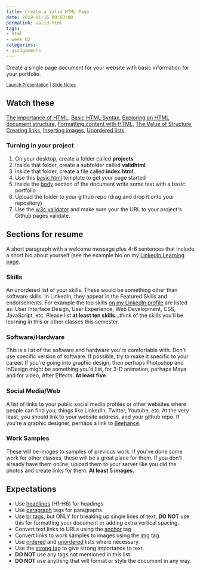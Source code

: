 ```yaml
---
title: Create a Valid HTML Page
date: 2018-01-16 00:00:00
permalink: valid-html
tags:
- html
- week 02
categories:
- assignments
---
```

Create a single page document for your website with basic information for your portfolio.

<small><i class="fab fa-slideshare"></i> [Launch Presentation](/fid/slides/slides.html?d=02_learning_html&) | <i class="fas fa-file-alt"></i> [Slide Notes](/fid/slides/02_learning_html.html)</small>

<!-- more -->

## Watch these
[The importance of HTML](https://www.lynda.com/Web-Development-tutorials/importance-HTML/170427/196129-4.html), [Basic HTML Syntax](https://www.lynda.com/Web-Development-tutorials/Basic-HTML-syntax/170427/196130-4.html), [Exploring an HTML document structure](https://www.lynda.com/Web-Development-tutorials/Exploring-HTML-document/170427/196135-4.html), [Formatting content with HTML](https://www.lynda.com/Web-Development-tutorials/Formatting-content-HTML/170427/196141-4.html), [The Value of Structure](https://www.lynda.com/Web-Development-tutorials/value-structure/170427/196152-4.html), [Creating links](https://www.lynda.com/Web-Development-tutorials/Exploring-anchor-element/170427/196164-4.html), [Inserting images](https://www.lynda.com/Web-Development-tutorials/Displaying-images/170427/196148-4.html), [Unordered lists](https://www.lynda.com/Web-Development-tutorials/Unordered-lists/170427/196172-4.html)

### Turning in your project

1. On your desktop, create a folder called **projects**
1. Inside that folder, create a subfolder called **validhtml**
1. Inside that folder, create a file called **index.html**
1. Use this [basic html](http://jsbin.com/sakiwigafo/edit?html,output) template to get your page started
1. Inside the [body](https://developer.mozilla.org/en-US/docs/Web/HTML/Element/body) section of the document write some text with a basic portfolio
1. Upload the folder to your github repo (drag and drop it onto your repository)
1. Use the [w3c validator](https://validator.w3.org/) and make sure your the URL to your project's Github pages validate.

## Sections for resume

A short paragraph with a welcome message plus 4-6 sentences that include a short bio about yourself (see the example bio on my [LinkedIn Learning page](https://www.linkedin.com/learning/instructors/ray-villalobos?u=2125562).

### Skills

An unordered list of your skills. These would be something other than software skills. In LinkedIn, they appear in the Featured Skills and endorsements. For example the top skills [on my LinkedIn profile](https://www.linkedin.com/in/planetoftheweb/) are listed as: User Interface Design, User Experience, Web Development, CSS, JavaScript, etc. Please list **at least ten skills**...think of the skills you'll be learning in this or other classes this semester.

### Software/Hardware

This is a list of the software and hardware you're comfortable with. Don't use specific version of software. If possible, try to make it specific to your career. If you're going into graphic design, then perhaps Photoshop and InDesign might be something you'd list, for 3-D animation, perhaps Maya and for video, After Effects. **At least five**.

### Social Media/Web

A list of links to your public social media profiles or other websites where people can find you; things like LinkedIn, Twitter, Youtube, etc. At the very least, you should link to your website address, and your github repo. If you're a graphic designer, perhaps a link to [Beehance](https://www.behance.net/).

### Work Samples

These will be images to samples of previous work. If you've done some work for other classes, these will be a great place for them. If you don't already have them online, upload them to your server like you did the photos and create links for them. **At least 5 images.**

## Expectations
- Use [headlines](https://developer.mozilla.org/en-US/docs/Web/HTML/Element/Heading_Elements) (H1-H6) for headings
- Use [paragraph](https://developer.mozilla.org/en-US/docs/Web/HTML/Element/p) tags for paragraphs
- Use [br tags](https://developer.mozilla.org/en-US/docs/Web/HTML/Element/br), but ONLY for breaking up single lines of text. **DO NOT** use this for formatting your document or adding extra vertical spacing.
- Convert text links to URLs using the [anchor](https://developer.mozilla.org/en-US/docs/Web/HTML/Element/a) tag
- Convert links to work samples to images using the [img](https://developer.mozilla.org/en-US/docs/Web/HTML/Element/Img) tag.
- Use [ordered](https://developer.mozilla.org/en-US/docs/Web/HTML/Element/ol) and [unordered](https://developer.mozilla.org/en-US/docs/Web/HTML/Element/ul) lists where necessary.
- Use the [strong tag](https://developer.mozilla.org/en-US/docs/Web/HTML/Element/strong) to give strong importance to text.
- **DO NOT** use any tags not mentioned in this list.
- **DO NOT** use anything that will format or style the document in any way.
